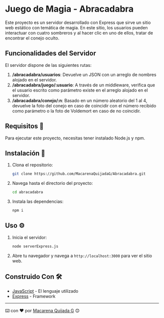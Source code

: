# Juego de Magia - Abracadabra

Este proyecto es un servidor desarrollado con Express que sirve un sitio web estático con temática de magia. En este sitio, los usuarios pueden interactuar con cuatro sombreros y al hacer clic en uno de ellos, tratar de encontrar el conejo oculto.

## Funcionalidades del Servidor

El servidor dispone de las siguientes rutas:

1. **/abracadabra/usuarios**: Devuelve un JSON con un arreglo de nombres alojado en el servidor.
2. **/abracadabra/juego/:usuario**: A través de un middleware, verifica que el usuario escrito como parámetro existe en el arreglo alojado en el servidor.
3. **/abracadabra/conejo/:n**: Basado en un número aleatorio del 1 al 4, devuelve la foto del conejo en caso de coincidir con el número recibido como parámetro o la foto de Voldemort en caso de no coincidir.

## Requisitos 🚀

Para ejecutar este proyecto, necesitas tener instalado Node.js y npm.

## Instalación 🔧

1. Clona el repositorio:
    ```sh
    git clone https://github.com/MacarenaQuijadaG/Abracadabra.git
    ```

2. Navega hasta el directorio del proyecto:
    ```sh
    cd abracadabra
    ```

3. Instala las dependencias:
    ```sh
    npm i
    ```

## Uso ⚙️

1. Inicia el servidor:
    ```sh
    node serverExpress.js
    ```

2. Abre tu navegador y navega a `http://localhost:3000` para ver el sitio web.

## Construido Con 🛠️

- [JavaScript](https://developer.mozilla.org/en-US/docs/Web/JavaScript) - El lenguaje utilizado
- [Express](https://expressjs.com/es/) - Framework

---

⌨️ con ❤️ por [Macarena Quijada G](https://github.com/MacarenaQuijadaG) 😊
